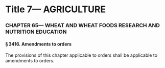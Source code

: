 
# Title 7— AGRICULTURE
### CHAPTER 65— WHEAT AND WHEAT FOODS RESEARCH AND NUTRITION EDUCATION
#### § 3416. Amendments to orders

The provisions of this chapter applicable to orders shall be applicable to amendments to orders.
